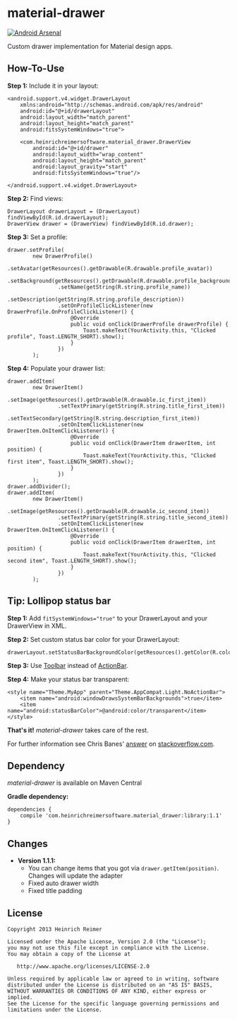 material-drawer
===============
[![Android Arsenal](https://img.shields.io/badge/Android%20Arsenal-material--drawer-blue.svg?style=flat)](https://android-arsenal.com/details/1/1162)

Custom drawer implementation for Material design apps.

How-To-Use
----------
**Step 1:** Include it in your layout:

    <android.support.v4.widget.DrawerLayout
        xmlns:android="http://schemas.android.com/apk/res/android"
        android:id="@+id/drawerLayout"
        android:layout_width="match_parent"
        android:layout_height="match_parent"
        android:fitsSystemWindows="true">
        
        <com.heinrichreimersoftware.material_drawer.DrawerView
            android:id="@+id/drawer"
            android:layout_width="wrap_content"
            android:layout_height="match_parent"
            android:layout_gravity="start"
            android:fitsSystemWindows="true"/>
    
    </android.support.v4.widget.DrawerLayout>

**Step 2:** Find views:

    DrawerLayout drawerLayout = (DrawerLayout) findViewById(R.id.drawerLayout);
    DrawerView drawer = (DrawerView) findViewById(R.id.drawer);

**Step 3:** Set a profile:

    drawer.setProfile(
            new DrawerProfile()
                    .setAvatar(getResources().getDrawable(R.drawable.profile_avatar))
                    .setBackground(getResources().getDrawable(R.drawable.profile_background))
                    .setName(getString(R.string.profile_name))
                    .setDescription(getString(R.string.profile_description))
                    .setOnProfileClickListener(new DrawerProfile.OnProfileClickListener() {
                        @Override
                        public void onClick(DrawerProfile drawerProfile) {
                            Toast.makeText(YourActivity.this, "Clicked profile", Toast.LENGTH_SHORT).show();
                        }
                    })
            );

**Step 4:** Populate your drawer list:

    drawer.addItem(
            new DrawerItem()
                    .setImage(getResources().getDrawable(R.drawable.ic_first_item))
                    .setTextPrimary(getString(R.string.title_first_item))
                    .setTextSecondary(getString(R.string.description_first_item))
                    .setOnItemClickListener(new DrawerItem.OnItemClickListener() {
                        @Override
                        public void onClick(DrawerItem drawerItem, int position) {
                            Toast.makeText(YourActivity.this, "Clicked first item", Toast.LENGTH_SHORT).show();
                        }
                    })
            );
    drawer.addDivider();
    drawer.addItem(
            new DrawerItem()
                    .setImage(getResources().getDrawable(R.drawable.ic_second_item))
                    .setTextPrimary(getString(R.string.title_second_item))
                    .setOnItemClickListener(new DrawerItem.OnItemClickListener() {
                        @Override
                        public void onClick(DrawerItem drawerItem, int position) {
                            Toast.makeText(YourActivity.this, "Clicked second item", Toast.LENGTH_SHORT).show();
                        }
                    })
            );

Tip: Lollipop status bar
----------------------------

**Step 1:** Add `fitSystemWindows="true"` to your DrawerLayout and your DrawerView in XML.

**Step 2:** Set custom status bar color for your DrawerLayout:

    drawerLayout.setStatusBarBackgroundColor(getResources().getColor(R.color.your_chosen_color));

**Step 3:** Use [Toolbar][2] instead of [ActionBar][3].

**Step 4:** Make your status bar transparent:

    <style name="Theme.MyApp" parent="Theme.AppCompat.Light.NoActionBar">
        <item name="android:windowDrawsSystemBarBackgrounds">true</item>
        <item name="android:statusBarColor">@android:color/transparent</item>
    </style>

**That's it!** *material-drawer* takes care of the rest.

For further information see Chris Banes' [answer][1] on [stackoverflow.com][1].

Dependency
----------

*material-drawer* is available on Maven Central

**Gradle dependency:**

    dependencies {
	    compile 'com.heinrichreimersoftware.material_drawer:library:1.1'
    }

Changes
-------
* **Version 1.1.1:**
    * You can change items that you got via `drawer.getItem(position)`. Changes will update the adapter
    * Fixed auto drawer width
    * Fixed title padding

License
-------

    Copyright 2013 Heinrich Reimer

    Licensed under the Apache License, Version 2.0 (the "License");
    you may not use this file except in compliance with the License.
    You may obtain a copy of the License at

       http://www.apache.org/licenses/LICENSE-2.0

    Unless required by applicable law or agreed to in writing, software
    distributed under the License is distributed on an "AS IS" BASIS,
    WITHOUT WARRANTIES OR CONDITIONS OF ANY KIND, either express or implied.
    See the License for the specific language governing permissions and
    limitations under the License.

[1]: http://stackoverflow.com/questions/26440879/how-do-i-use-drawerlayout-to-display-over-the-actionbar-toolbar-and-under-the-st
[2]: http://developer.android.com/reference/android/support/v7/widget/Toolbar.html
[3]: http://developer.android.com/reference/android/support/v7/app/ActionBar.html
